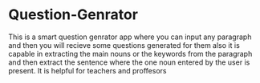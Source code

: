 # Question-Genrator
This is a smart question genrator app where you can input any paragraph and then you will recieve some questions generated for them also it is capable in extracting the main nouns or the keywords from the paragraph and then extract the sentence where the one noun entered by the user is present. It is helpful for teachers and proffesors 
